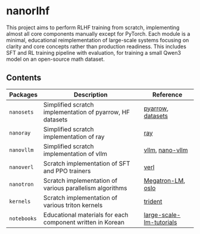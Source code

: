 # nanorlhf
This project aims to perform RLHF training from scratch, implementing almost all core components manually except for PyTorch. Each module is a minimal, educational reimplementation of large-scale systems focusing on clarity and core concepts rather than production readiness. This includes SFT and RL training pipeline with evaluation, for training a small Qwen3 model on an open-source math dataset.

## Contents

| Packages    | Description                                                | Reference                                                                                              |
|-------------|------------------------------------------------------------|--------------------------------------------------------------------------------------------------------|
| `nanosets`  | Simplified scratch implementation of pyarrow, HF datasets  | [pyarrow](https://github.com/apache/arrow), [datasets](https://github.com/huggingface/datasets)        |
| `nanoray`   | Simplified scratch implementation of ray                   | [ray](https://github.com/ray-project/ray)                                                              |
| `nanovllm`  | Simplified scratch implementation of vllm                  | [vllm](https://github.com/vllm-project/vllm), [nano-vllm](https://github.com/GeeeekExplorer/nano-vllm) |
| `nanoverl`  | Scratch implementation of SFT and PPO trainers             | [verl](https://github.com/volcengine/verl)                                                             |
| `nanotron`  | Scratch implementation of various parallelism algorithms   | [Megatron-LM](https://github.com/NVIDIA/Megatron-LM), [oslo](https://github.com/EleutherAI/oslo)       |
| `kernels`   | Scratch implementation of various triton kernels           | [trident](https://github.com/kakaobrain/trident)                                                       |
| `notebooks` | Educational materials for each component written in Korean | [large-scale-lm-tutorials](https://github.com/tunib-ai/large-scale-lm-tutorials)                       |
